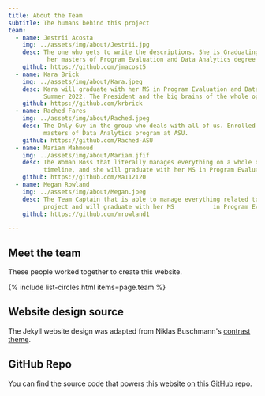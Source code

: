 ```yaml
---
title: About the Team
subtitle: The humans behind this project
team:
  - name: Jestrii Acosta
    img: ../assets/img/about/Jestrii.jpg
    desc: The one who gets to write the descriptions. She is Graduating with
           her masters of Program Evaluation and Data Analytics degree           at ASU in Summer 2022.
    github: https://github.com/jmacost5
  - name: Kara Brick
    img: ../assets/img/about/Kara.jpeg
    desc: Kara will graduate with her MS in Program Evaluation and Data Analytics 
          Summer 2022. The President and the big brains of the whole operation. 
    github: https://github.com/krbrick
  - name: Rached Fares
    img: ../assets/img/about/Rached.jpeg
    desc: The Only Guy in the group who deals with all of us. Enrolled in the 
          masters of Data Analytics program at ASU.   
    github: https://github.com/Rached-ASU
  - name: Mariam Mahmoud
    img: ../assets/img/about/Mariam.jfif
    desc: The Woman Boss that literally manages everything on a whole other 
          timeline, and she will graduate with her MS in Program Evaluation           and Data Analytics in Fall 2022.           
    github: https://github.com/Ma112120
  - name: Megan Rowland
    img: ../assets/img/about/Megan.jpeg
    desc: The Team Captain that is able to manage everything related to the 
          project and will graduate with her MS           in Program Evaluation and Data Analytics in Fall 2022.               
    github: https://github.com/mrowland1

---
```


## Meet the team

These people worked together to create this website.

{% include list-circles.html items=page.team %}

## Website design source

The Jekyll website design was adapted from Niklas Buschmann's [contrast theme](https://github.com/niklasbuschmann/contrast).

## GitHub Repo

You can find the source code that powers this website [on this GitHub repo](https://github.com/R-Class/cpp-528-template).

<!--- CSS for Circles --->

<style>

/* now starting CSS for circles down below */
.list-circles {
  text-align: center;

}

.list-circles-item {
  display: inline-block;
  width: 240px;
  vertical-align: top;
  margin: 0;
  padding: 20px;
}

/* make the background a bit brighter than the current dark gray (#282828) */
.list-circles-item:hover {
  background: #5e5e5e;
}

.list-circles-item .item-img {
  max-width: 200px;
  height: 200px;
  -webkit-border-radius: 50%;
  -moz-border-radius: 50%;
  border-radius: 50%;
  border: 1px solid #777;
}

.list-circles-item .item-desc {
  font-size: 16px;
}

.list-circles-item .item-links {
  margin-top: 5px;
}

.list-circles-item .item-link {
  margin:0 3px;
  color: #FFFFFF;
  text-decoration: none !important;
}

.list-circles-item .item-link:hover {
  color: #000000;
}

</style>
